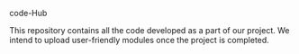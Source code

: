 code-Hub

This repository contains all the code developed as a part of our project. We intend to upload user-friendly modules once the project is completed.
